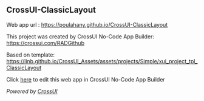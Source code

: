 ## CrossUI-ClassicLayout
Web app url : https://poulahany.github.io/CrossUI-ClassicLayout

This project was created by CrossUI No-Code App Builder: https://crossui.com/RADGithub

Based on template: https://linb.github.io/CrossUI_Assets/assets/projects/Simple/xui_project_tpl_ClassicLayout

Click [here](https://crossui.com/RADGithub/#!from=github&owner=poulahany&repo=CrossUI-ClassicLayout) to edit this web app in CrossUI No-Code App Builder

<i>Powered by [CrossUI](https://crossui.com)</i>
